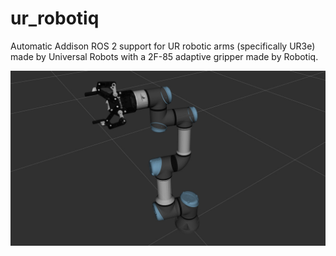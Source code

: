 # ur_robotiq #

Automatic Addison ROS 2 support for UR robotic arms (specifically UR3e) made by Universal Robots with a 2F-85 adaptive gripper made by Robotiq.

![ur3e_robotiq_2f_85](./ur_robotiq_description/urdf/robotiq-ur3.jpg)
